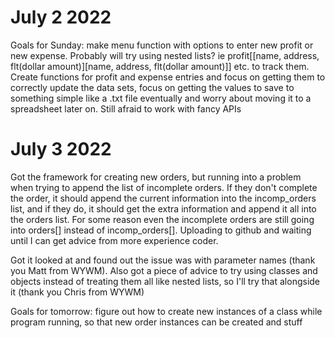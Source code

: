 # July 2 2022

Goals for Sunday: make menu function with options to enter new profit or new expense. Probably will try
using nested lists? ie profit[[name, address, flt(dollar amount)][name, address, flt(dollar amount)]] etc.
to track them. Create functions for profit and expense entries and focus on getting them to correctly
update the data sets, focus on getting the values to save to something simple like a .txt file eventually
and worry about moving it to a spreadsheet later on. Still afraid to work with fancy APIs

# July 3 2022

Got the framework for creating new orders, but running into a problem when trying to append the list of incomplete orders. If they don't complete the order, it should append the current information into the incomp_orders list, and if they do, it should get the extra information and append it all into the orders list. For some reason even the incomplete orders are still going into orders[] instead of incomp_orders[]. Uploading to github and waiting until I can get advice from more experience coder.

Got it looked at and found out the issue was with parameter names (thank you Matt from WYWM). Also got a piece of advice to try using classes and objects instead of treating them all like nested lists, so I'll try that alongside it (thank you Chris from WYWM)

Goals for tomorrow: figure out how to create new instances of a class while program running, so that new order instances can be created and stuff